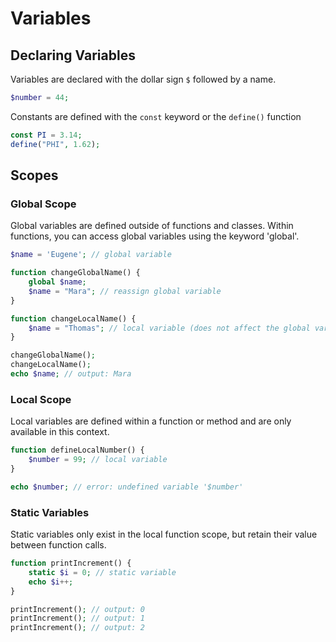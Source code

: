 # Variables

## Declaring Variables

Variables are declared with the dollar sign `$` followed by a name.
```php
$number = 44;
```

Constants are defined with the `const` keyword or the `define()` function
```php
const PI = 3.14;
define("PHI", 1.62);
```

## Scopes

### Global Scope
Global variables are defined outside of functions and classes. Within functions, you can access global variables using the keyword 'global'.
```php
$name = 'Eugene'; // global variable

function changeGlobalName() {
    global $name;
    $name = "Mara"; // reassign global variable
}

function changeLocalName() {
    $name = "Thomas"; // local variable (does not affect the global variable)
}

changeGlobalName();
changeLocalName();
echo $name; // output: Mara
```

### Local Scope
Local variables are defined within a function or method and are only available in this context.
```php
function defineLocalNumber() {
    $number = 99; // local variable
}

echo $number; // error: undefined variable '$number'
```

### Static Variables
Static variables only exist in the local function scope, but retain their value between function calls.
```php
function printIncrement() {
    static $i = 0; // static variable
    echo $i++;
}

printIncrement(); // output: 0
printIncrement(); // output: 1
printIncrement(); // output: 2
```

